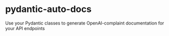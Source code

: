 # pydantic-auto-docs
Use your Pydantic classes to generate OpenAI-complaint documentation for your API endpoints
